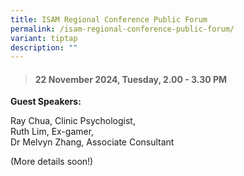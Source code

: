 ```yaml
---
title: ISAM Regional Conference Public Forum
permalink: /isam-regional-conference-public-forum/
variant: tiptap
description: ""
---
```

<blockquote>
<h4><strong>22 November 2024, Tuesday, 2.00 - 3.30 PM</strong></h4>
</blockquote>
<p><strong>Guest Speakers:</strong>
</p>
<p>Ray Chua, Clinic Psychologist,
<br>Ruth Lim, Ex-gamer,
<br>Dr Melvyn Zhang, Associate Consultant</p>
<p>(More details soon!)</p>